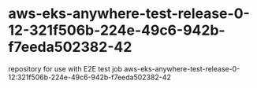 # aws-eks-anywhere-test-release-0-12-321f506b-224e-49c6-942b-f7eeda502382-42
repository for use with E2E test job aws-eks-anywhere-test-release-0-12:321f506b-224e-49c6-942b-f7eeda502382-42
